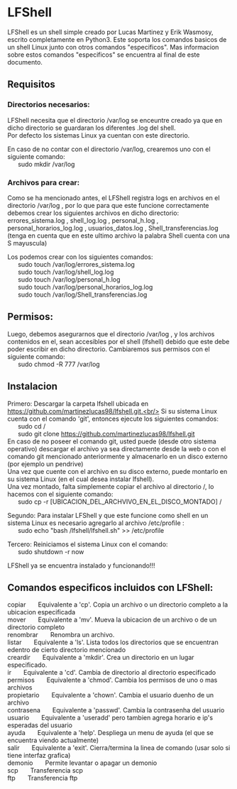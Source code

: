 # LFShell

LFShell es un shell simple creado por Lucas Martinez y Erik Wasmosy, escrito completamente en Python3. Este soporta los comandos basicos de un shell Linux junto con otros comandos "especificos". Mas informacion sobre estos comandos "especificos" se encuentra al final de este documento.

## Requisitos

### Directorios necesarios:

LFShell necesita que el directorio /var/log se enceuntre creado ya que en dicho directorio se guardaran los diferentes .log del shell.<br/>
Por defecto los sistemas Linux ya cuentan con este directorio.<br/>

En caso de no contar con el directorio /var/log, crearemos uno con el siguiente comando:<br/>
&nbsp;&nbsp;&nbsp;&nbsp;&nbsp;&nbsp;sudo mkdir /var/log<br/>


### Archivos para crear:

Como se ha mencionado antes, el LFShell registra logs en archivos en el directorio /var/log , por lo que para que este funcione correctamente debemos crear los siguientes archivos en dicho directorio:<br/>errores_sistema.log , shell_log.log , personal_h.log , personal_horarios_log.log , usuarios_datos.log , Shell_transferencias.log (tenga en cuenta que en este ultimo archivo la palabra Shell cuenta con una S mayuscula)<br/>

Los podemos crear con los siguientes comandos:<br/>
&nbsp;&nbsp;&nbsp;&nbsp;&nbsp;&nbsp;sudo touch /var/log/errores_sistema.log<br/>
&nbsp;&nbsp;&nbsp;&nbsp;&nbsp;&nbsp;sudo touch /var/log/shell_log.log<br/>
&nbsp;&nbsp;&nbsp;&nbsp;&nbsp;&nbsp;sudo touch /var/log/personal_h.log<br/>
&nbsp;&nbsp;&nbsp;&nbsp;&nbsp;&nbsp;sudo touch /var/log/personal_horarios_log.log<br/>
&nbsp;&nbsp;&nbsp;&nbsp;&nbsp;&nbsp;sudo touch /var/log/Shell_transferencias.log

## Permisos:

Luego, debemos asegurarnos que el directorio /var/log , y los archivos contenidos en el, sean accesibles por el shell (lfshell) debido que este debe poder escribir en dicho directorio. Cambiaremos sus permisos con el siguiente comando:<br/>
&nbsp;&nbsp;&nbsp;&nbsp;&nbsp;&nbsp;sudo chmod -R 777 /var/log<br/>

## Instalacion

Primero: Descargar la carpeta lfshell ubicada en https://github.com/martinezlucas98/lfshell.git.<br/>
Si su sistema Linux cuenta con el comando 'git', entonces ejecute los siguientes comandos:<br/>
&nbsp;&nbsp;&nbsp;&nbsp;&nbsp;&nbsp;sudo cd /<br/>
&nbsp;&nbsp;&nbsp;&nbsp;&nbsp;&nbsp;sudo git clone https://github.com/martinezlucas98/lfshell.git<br/>
En caso de no poseer el comando git, usted puede (desde otro sistema operativo) descargar el archivo ya sea directamente desde la web o con el comando git mencionado anteriormente y almacenarlo en un disco externo (por ejemplo un pendrive)<br/>
Una vez que cuente con el archivo en su disco externo, puede montarlo en su sistema Linux (en el cual desea instalar lfshell).<br/>
Una vez montado, falta simplemente copiar el archivo al directorio /, lo hacemos con el siguiente comando:<br/>
&nbsp;&nbsp;&nbsp;&nbsp;&nbsp;&nbsp;sudo cp -r [UBICACION_DEL_ARCHVIVO_EN_EL_DISCO_MONTADO] /<br/>

Segundo: Para instalar LFShell y que este funcione como shell en un sistema Linux es necesario agregarlo al archivo /etc/profile :<br/>
&nbsp;&nbsp;&nbsp;&nbsp;&nbsp;&nbsp;sudo echo "bash /lfshell/lfshell.sh" >> /etc/profile<br/>

Tercero: Reiniciamos el sistema Linux con el comando:<br/>
&nbsp;&nbsp;&nbsp;&nbsp;&nbsp;&nbsp;sudo shutdown -r now

LFShell ya se encuentra instalado y funcionando!!!


## Comandos especificos incluidos con LFShell:

copiar&nbsp;&nbsp;&nbsp;&nbsp;&nbsp;&nbsp;		Equivalente a 'cp'. Copia un archivo o un directorio completo a la ubicacion especificada<br/>
mover&nbsp;&nbsp;&nbsp;&nbsp;&nbsp;&nbsp;		Equivalente a 'mv'. Mueva la ubicacion de un archivo o de un directorio completo<br/>
renombrar&nbsp;&nbsp;&nbsp;&nbsp;&nbsp;&nbsp;	Renombra un archivo.<br/>
listar&nbsp;&nbsp;&nbsp;&nbsp;&nbsp;&nbsp;		Equivalente a 'ls'. Lista todos los directorios que se encuentran edentro de cierto directorio mencionado<br/>
creardir&nbsp;&nbsp;&nbsp;&nbsp;&nbsp;&nbsp;	Equivalente a 'mkdir'. Crea un directorio en un lugar especificado.<br/>
ir&nbsp;&nbsp;&nbsp;&nbsp;&nbsp;&nbsp;		Equivalente a 'cd'. Cambia de directorio al directorio especificado<br/>
permisos&nbsp;&nbsp;&nbsp;&nbsp;&nbsp;&nbsp;	Equivalente a 'chmod'. Cambia los permisos de uno o mas archivos<br/>
propietario&nbsp;&nbsp;&nbsp;&nbsp;&nbsp;&nbsp;	Equivalente a 'chown'. Cambia el usuario duenho de un archivo<br/>
contrasena&nbsp;&nbsp;&nbsp;&nbsp;&nbsp;&nbsp;	Equivalente a 'passwd'. Cambia la contrasenha del usuario<br/>
usuario&nbsp;&nbsp;&nbsp;&nbsp;&nbsp;&nbsp;	Equivalente a 'useradd' pero tambien agrega horario e ip's esperadas del usuario<br/>
ayuda&nbsp;&nbsp;&nbsp;&nbsp;&nbsp;&nbsp;		Equivalente a 'help'. Despliega un menu de ayuda (el que se encuentra viendo actualmente)<br/>
salir&nbsp;&nbsp;&nbsp;&nbsp;&nbsp;&nbsp;		Equivalente a 'exit'. Cierra/termina la linea de comando (usar solo si tiene interfaz grafica)<br/>
demonio&nbsp;&nbsp;&nbsp;&nbsp;&nbsp;&nbsp;		Permite levantar o apagar un demonio<br/>
scp&nbsp;&nbsp;&nbsp;&nbsp;&nbsp;&nbsp;		Transferencia scp<br/>
ftp&nbsp;&nbsp;&nbsp;&nbsp;&nbsp;&nbsp;		Transferencia ftp<br/>
